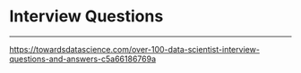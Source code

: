 # Interview Questions
----

https://towardsdatascience.com/over-100-data-scientist-interview-questions-and-answers-c5a66186769a
